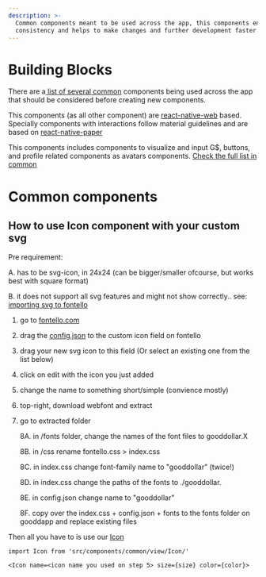 ```yaml
---
description: >-
  Common components meant to be used across the app, this components ensure
  consistency and helps to make changes and further development faster.
---
```


# Building Blocks

There are a[ list of several common](../docs/dapp/components/common.md) components being used across the app that should be considered before creating new components.

This components \(as all other component\) are [react-native-web](https://github.com/necolas/react-native-web) based. Specially components with interactions follow material guidelines and are based on [react-native-paper](https://reactnativepaper.com/)

This components includes components to visualize and input G\$, buttons, and profile related components as avatars components. [Check the full list in common](../docs/dapp/components/common.md)

# Common components

## How to use Icon component with your custom svg

Pre requirement:

A. has to be svg-icon, in 24x24 (can be bigger/smaller ofcourse, but works best with square format) 

B. it does not support all svg features and might not show correctly.. see: [importing svg to fontello](https://github.com/fontello/fontello/wiki/How-to-use-custom-images#importing-svg-images)

1. go to [fontello.com](https://fontello.com)
2. drag the [config.json](https://github.com/GoodDollar/GoodDAPP/tree/master/src/assets/fonts/config.json) to the custom icon field on fontello
3. drag your new svg icon to this field (Or select an existing one from the list below)
4. click on edit with the icon you just added
5. change the name to something short/simple (convience mostly)
6. top-right, download webfont and extract
7. go to extracted folder

   8A. in /fonts folder, change the names of the font files to gooddollar.X

   8B. in /css rename fontello.css > index.css

   8C. in index.css change font-family name to "gooddollar" (twice!)

   8D. in index.css change the paths of the fonts to ./gooddollar.<font>

   8E. in config.json change name to "gooddollar"

   8F. copy over the index.css + config.json + fonts to the fonts folder on gooddapp and replace existing files

Then all you have to is use our [Icon](https://github.com/GoodDollar/GoodDAPP/tree/master/src/components/common/view/Icon/)

```
import Icon from 'src/components/common/view/Icon/'

<Icon name=<icon name you used on step 5> size={size} color={color}>

```
